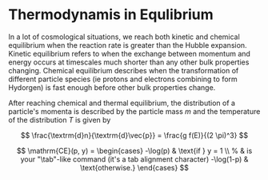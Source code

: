 # Thermodynamis in Equlibrium

In a lot of cosmological situations, we reach both kinetic and chemical equilibrium when the reaction rate is greater than the Hubble expansion. Kinetic equilibrium refers to when the exchange between momentum and energy occurs at timescales much shorter than any other bulk properties changing. Chemical equilibrium describes when the transformation of different particle species (ie protons and electrons combining to form Hydorgen) is fast enough before other bulk properties change.


After reaching chemical and thermal equilibrium, the distribution of a particle's momenta is described by the particle mass $m$ and the temperature of the distribution $T$ is given by


$$
\frac{\textrm{d}n}{\textrm{d}\vec{p}} = \frac{g f(E)}{(2 \pi)^3}
$$



$$
\mathrm{CE}(p, y) = \begin{cases}
    -\log(p) & \text{if } y = 1 \\ % & is your "\tab"-like command (it's a tab alignment character)
    -\log(1-p) & \text{otherwise.}
\end{cases}
$$


